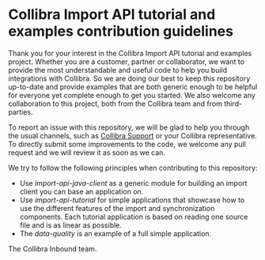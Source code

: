 Collibra Import API tutorial and examples contribution guidelines
=======

Thank you for your interest in the Collibra Import API tutorial and examples project. Whether you are a customer, partner or collaborator, we want to provide the most understandable and useful code to help you build integrations with Collibra. So we are doing our best to keep this repository up-to-date and provide examples that are both generic enough to be helpful for everyone yet complete enough to get you started. We also welcome any collaboration to this project, both from the Collibra team and from third-parties.

To report an issue with this repository, we will be glad to help you through the usual channels, such as [Collibra Support](https://support.collibra.com/) or your Collibra representative. To directly submit some improvements to the code, we welcome any pull request and we will review it as soon as we can.

We try to follow the following principles when contributing to this repository:
- Use *import-api-java-client* as a generic module for building an import client you can base an application on.
- Use *import-api-tutorial* for simple applications that showcase how to use the different features of the import and synchronization components. Each tutorial application is based on reading one source file and is as linear as possible.
- The *data-quality* is an example of a full simple application. 

The Collibra Inbound team.

